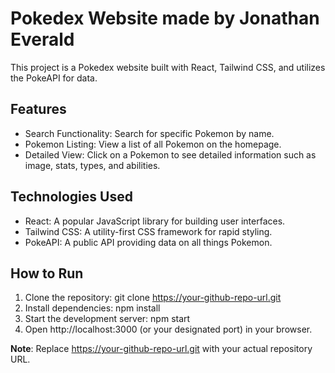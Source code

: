 # Pokedex Website made by Jonathan Everald

This project is a Pokedex website built with React, Tailwind CSS, and utilizes the PokeAPI for data.

## Features

- Search Functionality: Search for specific Pokemon by name.
- Pokemon Listing: View a list of all Pokemon on the homepage.
- Detailed View: Click on a Pokemon to see detailed information such as image, stats, types, and abilities.

## Technologies Used

- React: A popular JavaScript library for building user interfaces.
- Tailwind CSS: A utility-first CSS framework for rapid styling.
- PokeAPI: A public API providing data on all things Pokemon.

## How to Run

1. Clone the repository: git clone https://your-github-repo-url.git
2. Install dependencies: npm install
3. Start the development server: npm start
4. Open http://localhost:3000 (or your designated port) in your browser.

**Note**: Replace https://your-github-repo-url.git with your actual repository URL.
